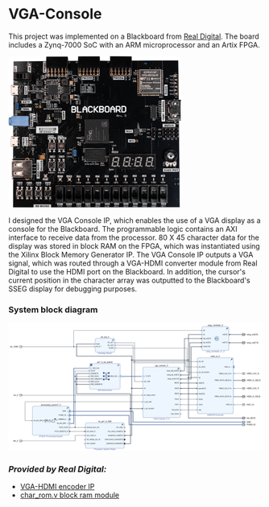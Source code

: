 # VGA-Console
This project was implemented on a Blackboard from [Real Digital](https://www.realdigital.org/). The board includes a Zynq-7000 SoC with an ARM microprocessor and an Artix FPGA.

<img src="img/blackboard.png?raw=true" width="343" height="301">

I designed the VGA Console IP, which enables the use of a VGA display as a console for the Blackboard. The programmable logic contains an AXI interface to receive data from the processor. 80 X 45 character data for the display was stored in block RAM on the FPGA, which was instantiated using the Xilinx Block Memory Generator IP. The VGA Console IP outputs a VGA signal, which was routed through a VGA-HDMI converter module from Real Digital to use the HDMI port on the Blackboard. In addition, the cursor's current position in the character array was outputted to the Blackboard's SSEG display for debugging purposes.

### System block diagram
![System Block Diagram](img/vga_console_system_bd.png?raw=true)

### *Provided by Real Digital:*
* [VGA-HDMI encoder IP](https://github.com/RealDigitalOrg/VivadoIP/tree/master/hdmi_tx_1.0)
* [char_rom.v block ram module](https://www.realdigital.org/doc/93562a1dd6587887f4265d6ecac23929)
